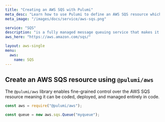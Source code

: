 ```yaml
---
title: "Creating an AWS SQS with Pulumi"
meta_desc: "Learn how to use Pulumi to define an AWS SQS resource which can then be deployed to AWS and managed as infrastructure as code."
meta_image: "/images/docs/service/aws-sqs.png"

service: "SQS"
description: "is a fully managed message queuing service that makes it easy to decouple and scale microservices, distributed systems, and serverless applications"
aws_here: "https://aws.amazon.com/sqs/"

layout: aws-single
menu:
  aws:
    name: SQS
---
```


## Create an AWS SQS resource using `@pulumi/aws`

The `@pulumi/aws` library enables fine-grained control over the AWS SQS resource meaning it can be coded, deployed, and managed entirely in code.

```javascript
const aws = require("@pulumi/aws");

const queue = new aws.sqs.Queue("myqueue");
```
